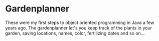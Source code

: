# Gardenplanner

These were my first steps to object oriented programming in Java a few years ago. The gardenplanner let's you keep track of the plants in your garden, saving locations, names, color, fertilizing dates and so on...
